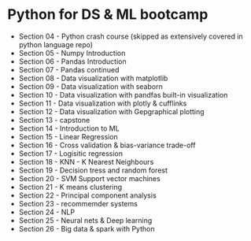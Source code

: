 # Python for DS & ML bootcamp

- Section 04 - Python crash course (skipped as extensively covered in python language repo)
- Section 05 - Numpy Introduction
- Section 06 - Pandas Introduction
- Section 07 - Pandas continued
- Section 08 - Data visualization with matplotlib
- Section 09 - Data visualization with seaborn
- Section 10 - Data visualization with pandfas built-in visualization
- Section 11 - Data visualization with plotly & cufflinks
- Section 12 - Data visualization with Gepgraphical plotting
- Section 13 - capstone
- Section 14 - Introduction to ML
- Section 15 - Linear Regression
- Section 16 - Cross validation & bias-variance trade-off
- Section 17 - Logisitic regression
- Section 18 - KNN - K Nearest Neighbours
- Section 19 - Decision tress and random forest
- Section 20 - SVM Support vector machines
- Section 21 - K means clustering
- Section 22 - Principal component analysis
- Section 23 - recommemder systems
- Section 24 - NLP
- Section 25 - Neural nets & Deep learning
- Section 26 - Big data & spark with Python
